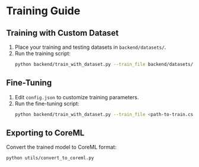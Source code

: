 
# Training Guide

## Training with Custom Dataset
1. Place your training and testing datasets in `backend/datasets/`.
2. Run the training script:
   ```bash
   python backend/train_with_dataset.py --train_file backend/datasets/train.csv --test_file backend/datasets/test.csv
   ```

## Fine-Tuning
1. Edit `config.json` to customize training parameters.
2. Run the fine-tuning script:
   ```bash
   python backend/train_with_dataset.py --train_file <path-to-train.csv> --test_file <path-to-test.csv>
   ```

## Exporting to CoreML
Convert the trained model to CoreML format:
```bash
python utils/convert_to_coreml.py
```

